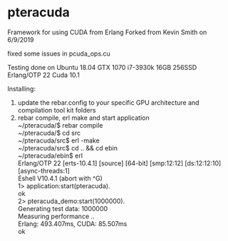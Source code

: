 # pteracuda
Framework for using CUDA from Erlang
Forked from Kevin Smith on 6/9/2019

fixed some issues in pcuda_ops.cu

Testing done on Ubuntu 18.04 GTX 1070 i7-3930k 16GB 256SSD
Erlang/OTP 22
Cuda 10.1

Installing:

1. update the rebar.config to your specific GPU architecture and compilation tool kit folders
2. rebar compile, erl make and start application<br>
~/pteracuda/$ rebar compile<br>
~/pteracuda/$ cd src<br>
~/pteracuda/src$ erl -make<br>
~/pteracuda/src$ cd .. && cd ebin<br>
~/pteracuda/ebin$ erl<br>
Erlang/OTP 22 [erts-10.4.1] [source] [64-bit] [smp:12:12] [ds:12:12:10] [async-threads:1]<br>
Eshell V10.4.1  (abort with ^G)<br>
1> application:start(pteracuda).<br>
ok<br>
2> pteracuda_demo:start(1000000).<br>
Generating test data: 1000000<br>
Measuring performance ..<br>
Erlang: 493.407ms, CUDA: 85.507ms<br>
ok
